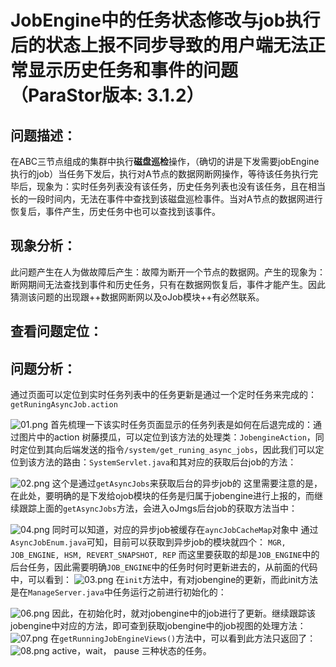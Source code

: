 # JobEngine中的任务状态修改与job执行后的状态上报不同步导致的用户端无法正常显示历史任务和事件的问题（ParaStor版本: 3.1.2）

## 问题描述：
在ABC三节点组成的集群中执行**磁盘巡检**操作，（确切的讲是下发需要jobEngine执行的job）当任务下发后，执行对A节点的数据网断网操作，等待该任务执行完毕后，现象为：实时任务列表没有该任务，历史任务列表也没有该任务，且在相当长的一段时间内，无法在事件中查找到该磁盘巡检事件。当对A节点的数据网进行恢复后，事件产生，历史任务中也可以查找到该事件。

## 现象分析：
此问题产生在人为做故障后产生：故障为断开一个节点的数据网。产生的现象为：断网期间无法查找到事件和历史任务，只有在数据网恢复后，事件才能产生。因此猜测该问题的出现跟++数据网断网以及oJob模块++有必然联系。

## 查看问题定位：

## 问题分析：
通过页面可以定位到实时任务列表中的任务更新是通过一个定时任务来完成的：
`getRuningAsyncJob.action`

![01.png](0)
首先梳理一下该实时任务页面显示的任务列表是如何在后退完成的：通过图片中的action
树藤摸瓜，可以定位到该方法的处理类：`JobengineAction`，同时定位到其向后端发送的指令`/system/get_runing_async_jobs`，因此我们可以定位到该方法的路由：`SystemServlet.java`和其对应的获取后台job的方法：

![02.png](1)
这个是通过`getAsyncJobs`来获取后台的异步job的
这里需要注意的是，在此处，要明确的是下发给ojob模块的任务是归属于jobengine进行上报的，而继续跟踪上面的`getAsyncJobs`方法，会进入oJmgs后台job的获取方法当中：

![04.png](2)
同时可以知道，对应的异步job被缓存在`ayncJobCacheMap`对象中
通过`AsyncJobEnum.java`可知，目前可以获取到异步job的模块就四个：
`MGR, JOB_ENGINE, HSM, REVERT_SNAPSHOT, REP`
而这里要获取的却是`JOB_ENGINE`中的后台任务，因此需要明确`JOB_ENGINE`中的任务时何时更新进去的，从前面的代码中，可以看到：
![03.png](3)
在`init`方法中，有对jobengine的更新，而此init方法是在`ManageServer.java`中任务运行之前进行初始化的：

![06.png](4)
因此，在初始化时，就对jobengine中的job进行了更新。继续跟踪该jobengine中对应的方法，即可查到获取jobengine中的job视图的处理方法：
![07.png](5)
在`getRunningJobEngineViews()`方法中，可以看到此方法只返回了：
![08.png](6)
active，wait， pause 三种状态的任务。